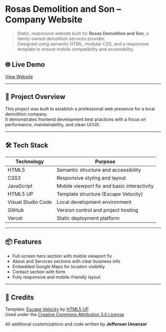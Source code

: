 # Rosas Demolition and Son – Company Website

> Static, responsive website built for **Rosas Demolition and Son**, a family-owned demolition services provider.  
> Designed using semantic HTML, modular CSS, and a responsive template to ensure mobile compatibility and accessibility.

## 🌐 Live Demo

[View Website](https://rosas-demo.vercel.app) <!-- Replace with actual deployed URL -->

---

## 🚀 Project Overview

This project was built to establish a professional web presence for a local demolition company.  
It demonstrates frontend development best practices with a focus on performance, maintainability, and clean UI/UX.

---

## 🛠️ Tech Stack

| Technology       | Purpose                                |
|------------------|----------------------------------------|
| HTML5            | Semantic structure and accessibility   |
| CSS3             | Responsive styling and layout          |
| JavaScript       | Mobile viewport fix and basic interactivity |
| HTML5 UP         | Template structure (Escape Velocity)   |
| Visual Studio Code | Local development environment        |
| GitHub           | Version control and project hosting    |
| Vercel           | Static deployment platform             |

---

## 📦 Features

- Full-screen hero section with mobile viewport fix
- About and Services sections with clear business info
- Embedded Google Maps for location visibility
- Contact section with form
- Fully responsive and mobile-friendly layout

---

## 📜 Credits

Template: [Escape Velocity](https://html5up.net/escape-velocity) by [HTML5 UP](https://html5up.net/)  
Used under the [Creative Commons Attribution 3.0 License](https://html5up.net/license)

All additional customizations and code written by **Jefferson Umanzor**

